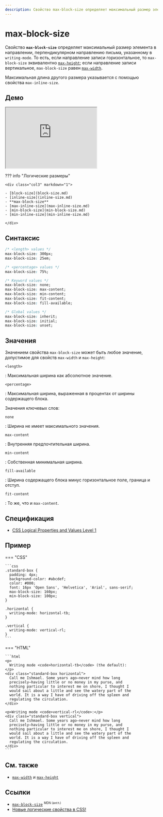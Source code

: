 ```yaml
---
description: Свойство max-block-size определяет максимальный размер элемента в направлении, перпендикулярном направлению письма, указанному в writing-mode
---
```


# max-block-size

Свойство **`max-block-size`** определяет максимальный размер элемента в направлении, перпендикулярном направлению письма, указанному в `writing-mode`. То есть, если направление записи горизонтальное, то `max-block-size` эквивалентно [`max-height`](max-height.md); если направление записи вертикальное, `max-block-size` равен [`max-width`](max-width.md).

Максимальная длина другого размера указывается с помощью свойства `max-inline-size`.

## Демо

<iframe class="interactive is-default-height" height="200" src="https://interactive-examples.mdn.mozilla.net/pages/css/max-block-size.html" title="MDN Web Docs Interactive Example" loading="lazy" data-readystate="complete"></iframe>

??? info "Логические размеры"

    <div class="col3" markdown="1">

    - [block-size](block-size.md)
    - [inline-size](inline-size.md)
    - **max-block-size**
    - [max-inline-size](max-inline-size.md)
    - [min-block-size](min-block-size.md)
    - [min-inline-size](min-inline-size.md)

    </div>

## Синтаксис

```css
/* <length> values */
max-block-size: 300px;
max-block-size: 25em;

/* <percentage> values */
max-block-size: 75%;

/* Keyword values */
max-block-size: none;
max-block-size: max-content;
max-block-size: min-content;
max-block-size: fit-content;
max-block-size: fill-available;

/* Global values */
max-block-size: inherit;
max-block-size: initial;
max-block-size: unset;
```

## Значения

Значением свойства `max-block-size` может быть любое значение, допустимое для свойств `max-width` и `max-height`:

`<length>`

: Максимальная ширина как абсолютное значение.

`<percentage>`

: Максимальная ширина, выраженная в процентах от ширины содержащего блока.

Значения ключевых слов:

`none`

: Ширина не имеет максимального значения.

`max-content`

: Внутренняя предпочтительная ширина.

`min-content`

: Собственная минимальная ширина.

`fill-available`

: Ширина содержащего блока минус горизонтальное поле, граница и отступ.

`fit-content`

: То же, что и `max-content`.

## Спецификация

-   [CSS Logical Properties and Values Level 1](https://drafts.csswg.org/css-logical/#propdef-max-block-size)

## Пример

=== "CSS"

    ```css
    .standard-box {
      padding: 4px;
      background-color: #abcdef;
      color: #000;
      font: 16px 'Open Sans', 'Helvetica', 'Arial', sans-serif;
      max-block-size: 160px;
      min-block-size: 100px;
    }

    .horizontal {
      writing-mode: horizontal-tb;
    }

    .vertical {
      writing-mode: vertical-rl;
    }
    ```

=== "HTML"

    ```html
    <p>
      Writing mode <code>horizontal-tb</code> (the default):
    </p>
    <div class="standard-box horizontal">
      Call me Ishmael. Some years ago—never mind how long
      precisely—having little or no money in my purse, and
      nothing particular to interest me on shore, I thought I
      would sail about a little and see the watery part of the
      world. It is a way I have of driving off the spleen and
      regulating the circulation.
    </div>

    <p>Writing mode <code>vertical-rl</code>:</p>
    <div class="standard-box vertical">
      Call me Ishmael. Some years ago—never mind how long
      precisely—having little or no money in my purse, and
      nothing particular to interest me on shore, I thought I
      would sail about a little and see the watery part of the
      world. It is a way I have of driving off the spleen and
      regulating the circulation.
    </div>
    ```

## См. также

-   [`max-width`](max-width.md) и [`max-height`](max-height.md)

## Ссылки

-   [`max-block-size`](https://developer.mozilla.org/en-US/docs/Web/CSS/max-block-size) <sup><small>MDN (англ.)</small></sup>
-   [Новые логические свойства в CSS!](https://medium.com/web-standards/logical-css-props-c5046c563640)
